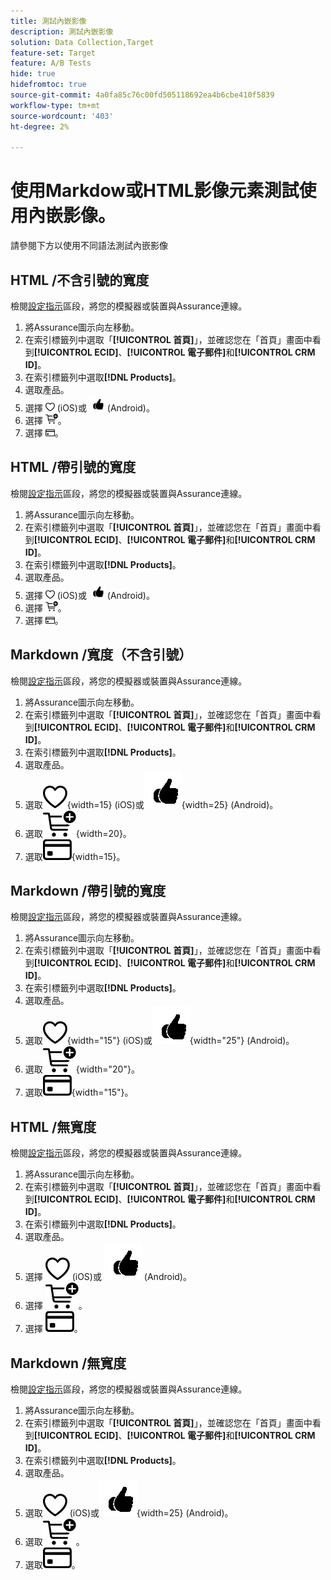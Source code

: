 ```yaml
---
title: 測試內嵌影像
description: 測試內嵌影像
solution: Data Collection,Target
feature-set: Target
feature: A/B Tests
hide: true
hidefromtoc: true
source-git-commit: 4a0fa85c76c00fd505118692ea4b6cbe410f5839
workflow-type: tm+mt
source-wordcount: '403'
ht-degree: 2%

---
```



# 使用Markdow或HTML影像元素測試使用內嵌影像。

請參閱下方以使用不同語法測試內嵌影像


## HTML /不含引號的寬度

檢閱[設定指示](assurance.md#connecting-to-a-session)區段，將您的模擬器或裝置與Assurance連線。

1. 將Assurance圖示向左移動。
1. 在索引標籤列中選取「**[!UICONTROL 首頁]**」，並確認您在「首頁」畫面中看到&#x200B;**[!UICONTROL ECID]**、**[!UICONTROL 電子郵件]**&#x200B;和&#x200B;**[!UICONTROL CRM ID]**。
1. 在索引標籤列中選取&#x200B;**[!DNL Products]**。
1. 選取產品。
1. 選擇 <img src="assets/saveforlater.png" width="15"> (iOS)或 <img src="assets/heart.png" width="25"> (Android)。
1. 選擇 <img src="assets/addtocart.png" width="20">。
1. 選擇 <img src="assets/purchase.png" width="15">。


## HTML /帶引號的寬度

檢閱[設定指示](assurance.md#connecting-to-a-session)區段，將您的模擬器或裝置與Assurance連線。

1. 將Assurance圖示向左移動。
1. 在索引標籤列中選取「**[!UICONTROL 首頁]**」，並確認您在「首頁」畫面中看到&#x200B;**[!UICONTROL ECID]**、**[!UICONTROL 電子郵件]**&#x200B;和&#x200B;**[!UICONTROL CRM ID]**。
1. 在索引標籤列中選取&#x200B;**[!DNL Products]**。
1. 選取產品。
1. 選擇 <img src="assets/saveforlater.png" width="15"> (iOS)或 <img src="assets/heart.png" width="25"> (Android)。
1. 選擇 <img src="assets/addtocart.png" width="20">。
1. 選擇 <img src="assets/purchase.png" width="15">。



## Markdown /寬度（不含引號）

檢閱[設定指示](assurance.md#connecting-to-a-session)區段，將您的模擬器或裝置與Assurance連線。

1. 將Assurance圖示向左移動。
1. 在索引標籤列中選取「**[!UICONTROL 首頁]**」，並確認您在「首頁」畫面中看到&#x200B;**[!UICONTROL ECID]**、**[!UICONTROL 電子郵件]**&#x200B;和&#x200B;**[!UICONTROL CRM ID]**。
1. 在索引標籤列中選取&#x200B;**[!DNL Products]**。
1. 選取產品。
1. 選取![儲存以供稍後使用](assets/saveforlater.png){width=15} (iOS)或![儲存以供稍後使用](assets/heart.png){width=25} (Android)。
1. 選取![加入購物車](assets/addtocart.png){width=20}。
1. 選取![購買](assets/purchase.png){width=15}。


## Markdown /帶引號的寬度

檢閱[設定指示](assurance.md#connecting-to-a-session)區段，將您的模擬器或裝置與Assurance連線。

1. 將Assurance圖示向左移動。
1. 在索引標籤列中選取「**[!UICONTROL 首頁]**」，並確認您在「首頁」畫面中看到&#x200B;**[!UICONTROL ECID]**、**[!UICONTROL 電子郵件]**&#x200B;和&#x200B;**[!UICONTROL CRM ID]**。
1. 在索引標籤列中選取&#x200B;**[!DNL Products]**。
1. 選取產品。
1. 選取![儲存以供稍後使用](assets/saveforlater.png){width="15"} (iOS)或![儲存以供稍後使用](assets/heart.png){width="25"} (Android)。
1. 選取![加入購物車](assets/addtocart.png){width="20"}。
1. 選取![購買](assets/purchase.png){width="15"}。


## HTML /無寬度

檢閱[設定指示](assurance.md#connecting-to-a-session)區段，將您的模擬器或裝置與Assurance連線。

1. 將Assurance圖示向左移動。
1. 在索引標籤列中選取「**[!UICONTROL 首頁]**」，並確認您在「首頁」畫面中看到&#x200B;**[!UICONTROL ECID]**、**[!UICONTROL 電子郵件]**&#x200B;和&#x200B;**[!UICONTROL CRM ID]**。
1. 在索引標籤列中選取&#x200B;**[!DNL Products]**。
1. 選取產品。
1. 選擇 <img src="assets/saveforlater.png"> (iOS)或 <img src="assets/heart.png"> (Android)。
1. 選擇 <img src="assets/addtocart.png">。
1. 選擇 <img src="assets/purchase.png">。


## Markdown /無寬度

檢閱[設定指示](assurance.md#connecting-to-a-session)區段，將您的模擬器或裝置與Assurance連線。

1. 將Assurance圖示向左移動。
1. 在索引標籤列中選取「**[!UICONTROL 首頁]**」，並確認您在「首頁」畫面中看到&#x200B;**[!UICONTROL ECID]**、**[!UICONTROL 電子郵件]**&#x200B;和&#x200B;**[!UICONTROL CRM ID]**。
1. 在索引標籤列中選取&#x200B;**[!DNL Products]**。
1. 選取產品。
1. 選取![儲存以供稍後使用](assets/saveforlater.png) (iOS)或![儲存以供稍後使用](assets/heart.png){width=25} (Android)。
1. 選取![加入購物車](assets/addtocart.png)。
1. 選取![購買](assets/purchase.png)。
